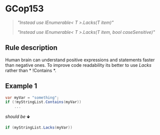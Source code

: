 ﻿# GCop153

> *"Instead use IEnumerable< T >.Lacks(T item)"*
>
> *"Instead use IEnumerable< T >.Lacks(T item, bool caseSensitive)"*


## Rule description
Human brain can understand positive expressions and statements faster than negative ones. To improve code readability its better to use *Lacks* rather than * !Contains *. 

## Example 1
```csharp
var myVar = "something";
if (!myStringList.Contains(myVar))
    ...
```
*should be* 🡻

```csharp
if (myStringList.Lacks(myVar))
```
